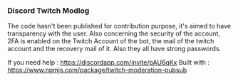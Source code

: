 ### Discord Twitch Modlog

The code hasn't been published for contribution purpose, it's aimed to have transparency with the user.
Also concerning the security of the account, 2FA is enabled on the Twitch Account of the bot, the mail of the twitch account and the recovery mail of it. Also they all have strong passwords.

If you need help : https://discordapp.com/invite/pAU6qKx
Built with : https://www.npmjs.com/package/twitch-moderation-pubsub